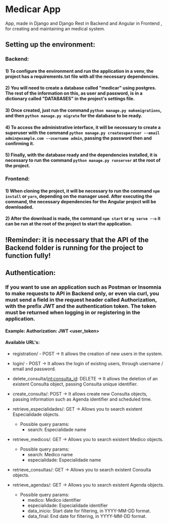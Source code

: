 # Medicar App
App, made in Django and Django Rest in Backend and Angular in Frontend , for creating and maintaining an medical system.

## Setting up the environment:

 ### Backend:
 #### 1) To configure the environment and run the application in a venv, the project has a requirements.txt file with all the necessary dependencies.
 #### 2) You will need to create a database called "medicar" using postgres. The rest of the information on this, as user and password, is in a dictionary called "DATABASES" in the project's settings file. 
 #### 3) Once created, just run the command ```python manage.py makemigrations```, and then ```python manage.py migrate``` for the database to be ready.
 #### 4) To access the administrative interface, it will be necessary to create a superuser with the command ```python manage.py createsuperuser --email admin@example.com --username admin```, passing the password then and confirming it. 
 #### 5) Finally, with the database ready and the dependencies installed, it is necessary to run the command ```python manage.py runserver``` at the root of the project.
 
 ### Frontend:
 #### 1) When cloning the project, it will be necessary to run the command ```npm install``` or ```yarn```, depending on the manager used. After executing the command, the necessary dependencies for the Angular project will be downloaded.
 #### 2) After the download is made, the command ```npm start``` or ```ng serve --o``` it can be run at the root of the project to start the application.
 ## !Reminder: it is necessary that the API of the Backend folder is running for the project to function fully!

 
## Authentication:

 ### If you want to use an application such as Postman or Insomnia to make requests to API in Backend only, or even via curl, you must send a field in the request header called Authorization, with the prefix JWT and the authentication token. The token must be returned when logging in or registering in the application.
 
 #### Example: Authorization: JWT <user_token>
 #### Available URL's:
  - registration/ - POST -> It allows the creation of new users in the system.
  - login/ - POST -> It allows the login of existing users, through username / email and password.
 
  - delete_consulta/<int:consulta_id>: DELETE -> It allows the deletion of an existent Consulta object, passing Consulta unique identifier.
  - create_consulta/: POST -> It allows create new Consulta objects, passing information such as Agenda identifier and scheduled time.
  - retrieve_especialidades/: GET -> Allows you to search existent Especialidade objects.
    - Possible query params: 
      - search: Especialidade name
  - retrieve_medicos/: GET -> Allows you to search existent Medico objects.
    - Possible query params: 
      - search: Medico name
      - especialidade: Especialidade name
  - retrieve_consultas/: GET -> Allows you to search existent Consulta objects.
  - retrieve_agendas/: GET -> Allows you to search existent Agenda objects.
    - Possible query params: 
      - medico: Medico identifier
      - especialidade: Especialidade identifier
      - data_inicio: Start date for filtering, in YYYY-MM-DD format. 
      - data_final: End date for filtering, in YYYY-MM-DD format.

 
